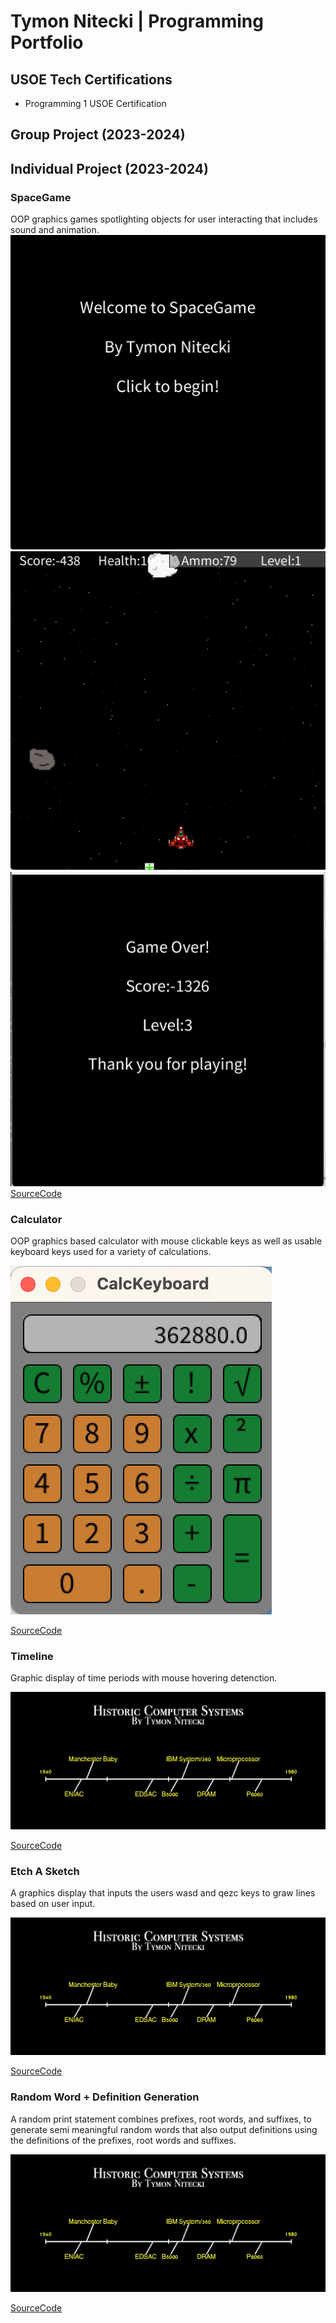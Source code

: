 # Tymon Nitecki | Programming Portfolio

## USOE Tech Certifications
* Programming 1 USOE Certification
  
## Group Project (2023-2024)

## Individual Project (2023-2024)

### SpaceGame
OOP graphics games spotlighting objects for user interacting that includes sound and animation.
![Spacegame Menu](https://github.com/TymonNitecki/programmingportfolio/blob/main/images/SG1.png?raw=true)
![Spacegame Gameplay](https://github.com/TymonNitecki/programmingportfolio/blob/main/images/SG2.png?raw=true)
![Spacegame Gameover](https://github.com/TymonNitecki/programmingportfolio/blob/main/images/SG3.png?raw=true)
[SourceCode](https://github.com/TymonNitecki/programmingportfolio/blob/main/src/SpaceGame%208.zip)

### Calculator
OOP graphics based calculator with mouse clickable keys as well as usable keyboard keys used for a variety of calculations.

![Calculator](https://github.com/TymonNitecki/programmingportfolio/blob/main/images/Calculator.png?raw=true)

[SourceCode](https://github.com/TymonNitecki/programmingportfolio/blob/main/src/CalcKeyboard%203%202%202.zip)

### Timeline
Graphic display of time periods with mouse hovering detenction.

![Timeline](https://github.com/TymonNitecki/programmingportfolio/blob/main/images/TimelineComputers.png?raw=true)

[SourceCode](https://github.com/TymonNitecki/programmingportfolio/blob/main/src/Timeline%202.zip)

### Etch A Sketch
A graphics display that inputs the users wasd and qezc keys to graw lines based on user input.

![EtchASketch](https://github.com/TymonNitecki/programmingportfolio/blob/main/images/TimelineComputers.png?raw=true)

[SourceCode](https://github.com/TymonNitecki/programmingportfolio/blob/main/src/Timeline%202.zip)


### Random Word + Definition Generation
A random print statement combines prefixes, root words, and suffixes, to generate semi meaningful random words that also output definitions using the definitions of the prefixes, root words and suffixes.

![RandomWordGenerator](https://github.com/TymonNitecki/programmingportfolio/blob/main/images/TimelineComputers.png?raw=true)

[SourceCode](https://github.com/TymonNitecki/programmingportfolio/blob/main/src/Timeline%202.zip)




